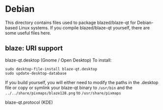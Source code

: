 
Debian
====================
This directory contains files used to package blazed/blaze-qt
for Debian-based Linux systems. If you compile blazed/blaze-qt yourself, there are some useful files here.

## blaze: URI support ##


blaze-qt.desktop  (Gnome / Open Desktop)
To install:

	sudo desktop-file-install blaze-qt.desktop
	sudo update-desktop-database

If you build yourself, you will either need to modify the paths in
the .desktop file or copy or symlink your blaze-qt binary to `/usr/bin`
and the `../../share/pixmaps/blaze128.png` to `/usr/share/pixmaps`

blaze-qt.protocol (KDE)

